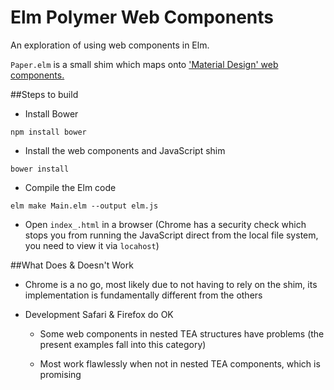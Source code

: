 # Elm Polymer Web Components

An exploration of using web components in Elm.

`Paper.elm` is a small shim which maps onto ['Material Design' web components.](https://elements.polymer-project.org/browse?package=paper-elements) 

##Steps to build

- Install Bower

`npm install bower`

- Install the web components and JavaScript shim

`bower install`

- Compile the Elm code

`elm make Main.elm --output elm.js`

- Open `index_.html` in a browser (Chrome has a security check which stops you from running the JavaScript direct from the local file system, you need to view it via `locahost`)

##What Does & Doesn't Work

- Chrome is a no go, most likely due to not having to rely on the shim, its implementation is fundamentally different from the others

- Development Safari & Firefox do OK

  - Some web components in nested TEA structures have problems (the present examples fall into this category)
  
  - Most work flawlessly when not in nested TEA components, which is promising
